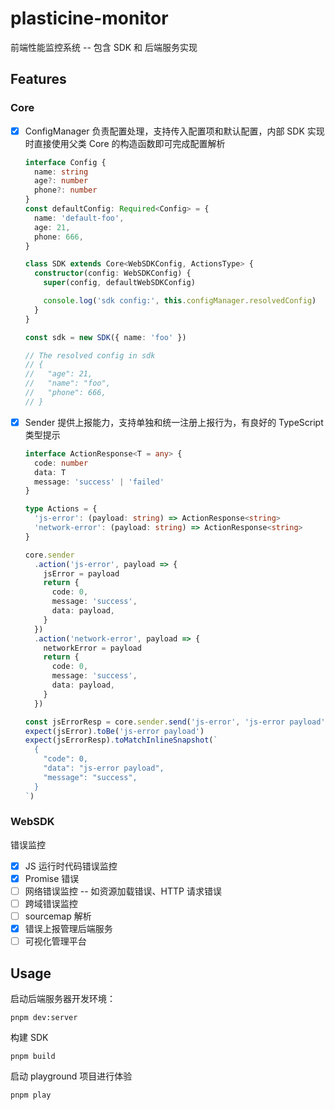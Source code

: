 # plasticine-monitor

前端性能监控系统 -- 包含 SDK 和 后端服务实现

## Features

### Core

- [x] ConfigManager 负责配置处理，支持传入配置项和默认配置，内部 SDK 实现时直接使用父类 Core 的构造函数即可完成配置解析

  ```ts
  interface Config {
    name: string
    age?: number
    phone?: number
  }
  const defaultConfig: Required<Config> = {
    name: 'default-foo',
    age: 21,
    phone: 666,
  }

  class SDK extends Core<WebSDKConfig, ActionsType> {
    constructor(config: WebSDKConfig) {
      super(config, defaultWebSDKConfig)

      console.log('sdk config:', this.configManager.resolvedConfig)
    }
  }

  const sdk = new SDK({ name: 'foo' })

  // The resolved config in sdk
  // {
  //   "age": 21,
  //   "name": "foo",
  //   "phone": 666,
  // }
  ```

- [x] Sender 提供上报能力，支持单独和统一注册上报行为，有良好的 TypeScript 类型提示

  ```TypeScript
  interface ActionResponse<T = any> {
    code: number
    data: T
    message: 'success' | 'failed'
  }

  type Actions = {
    'js-error': (payload: string) => ActionResponse<string>
    'network-error': (payload: string) => ActionResponse<string>
  }

  core.sender
    .action('js-error', payload => {
      jsError = payload
      return {
        code: 0,
        message: 'success',
        data: payload,
      }
    })
    .action('network-error', payload => {
      networkError = payload
      return {
        code: 0,
        message: 'success',
        data: payload,
      }
    })

  const jsErrorResp = core.sender.send('js-error', 'js-error payload')
  expect(jsError).toBe('js-error payload')
  expect(jsErrorResp).toMatchInlineSnapshot(`
    {
      "code": 0,
      "data": "js-error payload",
      "message": "success",
    }
  `)
  ```

### WebSDK

错误监控

- [x] JS 运行时代码错误监控
- [x] Promise 错误
- [ ] 网络错误监控 -- 如资源加载错误、HTTP 请求错误
- [ ] 跨域错误监控
- [ ] sourcemap 解析
- [x] 错误上报管理后端服务
- [ ] 可视化管理平台

## Usage

启动后端服务器开发环境：

```shell
pnpm dev:server
```

构建 SDK

```shell
pnpm build
```

启动 playground 项目进行体验

```shell
pnpm play
```
